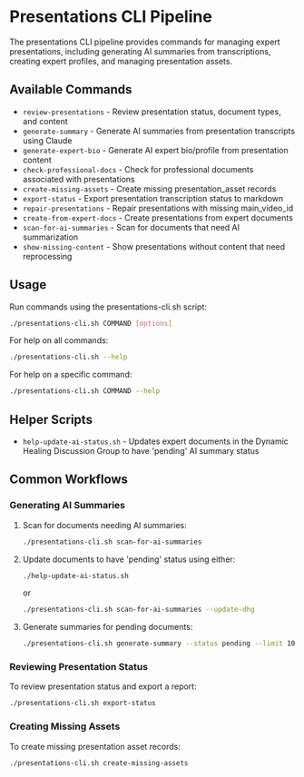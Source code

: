 # Presentations CLI Pipeline

The presentations CLI pipeline provides commands for managing expert presentations, including generating AI summaries from transcriptions, creating expert profiles, and managing presentation assets.

## Available Commands

- `review-presentations` - Review presentation status, document types, and content
- `generate-summary` - Generate AI summaries from presentation transcripts using Claude
- `generate-expert-bio` - Generate AI expert bio/profile from presentation content
- `check-professional-docs` - Check for professional documents associated with presentations
- `create-missing-assets` - Create missing presentation_asset records
- `export-status` - Export presentation transcription status to markdown
- `repair-presentations` - Repair presentations with missing main_video_id
- `create-from-expert-docs` - Create presentations from expert documents
- `scan-for-ai-summaries` - Scan for documents that need AI summarization
- `show-missing-content` - Show presentations without content that need reprocessing

## Usage

Run commands using the presentations-cli.sh script:

```bash
./presentations-cli.sh COMMAND [options]
```

For help on all commands:

```bash
./presentations-cli.sh --help
```

For help on a specific command:

```bash
./presentations-cli.sh COMMAND --help
```

## Helper Scripts

- `help-update-ai-status.sh` - Updates expert documents in the Dynamic Healing Discussion Group to have 'pending' AI summary status

## Common Workflows

### Generating AI Summaries

1. Scan for documents needing AI summaries:
   ```bash
   ./presentations-cli.sh scan-for-ai-summaries
   ```

2. Update documents to have 'pending' status using either:
   ```bash
   ./help-update-ai-status.sh
   ```
   or
   ```bash
   ./presentations-cli.sh scan-for-ai-summaries --update-dhg
   ```

3. Generate summaries for pending documents:
   ```bash
   ./presentations-cli.sh generate-summary --status pending --limit 10
   ```

### Reviewing Presentation Status

To review presentation status and export a report:
```bash
./presentations-cli.sh export-status
```

### Creating Missing Assets

To create missing presentation asset records:
```bash
./presentations-cli.sh create-missing-assets
```